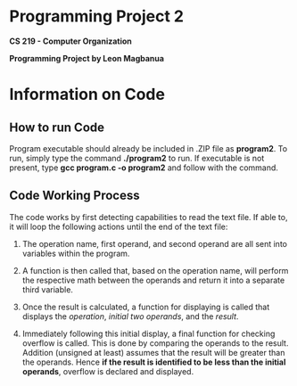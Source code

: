 # Programming Project 2
**CS 219 - Computer Organization**

**Programming Project by Leon Magbanua**

# Information on Code
## How to run Code
Program executable should already be included in .ZIP file as **program2**. To run, simply type the command **./program2** to run. If executable is not present, type **gcc program.c -o program2** and follow with the command.

## Code Working Process
The code works by first detecting capabilities to read the text file. If able to, it will loop the following actions until the end of the text file:
1. The operation name, first operand, and second operand are all sent into variables within the program.

2. A function is then called that, based on the operation name, will perform the respective math between the operands and return it into a separate third variable.

3. Once the result is calculated, a function for displaying is called that displays the *operation*, *initial two operands*, and the *result*.

4. Immediately following this initial display, a final function for checking overflow is called. This is done by comparing the operands to the result. Addition (unsigned at least) assumes that the result will be greater than the operands. Hence **if the result is identified to be less than the initial operands**, overflow is declared and displayed.

